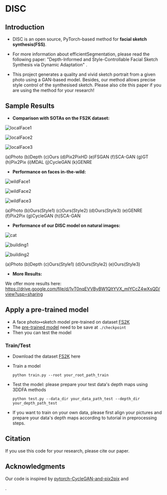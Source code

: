 # DISC

## Introduction

- DISC is an open  source, PyTorch-based method for **facial sketch synthesis(FSS)**.


-  For more information about efficientSegmentation, please read the following paper:  "Depth-Informed and Style-Controllable Facial Sketch Synthesis via Dynamic Adaptation" .


- This project generates a quality and vivid sketch portrait from a given photo using a GAN-based model.  Besides, our method allows precise style control of the synthesised sketch. Please also cite this paper if you are using the method for your research! 


## Sample Results

- **Comparison with SOTAs on the FS2K dataset:**

![localFace1](https://github.com/AiArt-HDU/DISC/blob/main/images/localFace1.jpg)

![localFace2](https://github.com/AiArt-HDU/DISC/blob/main/images/localFace2.jpg)

![localFace3](https://github.com/AiArt-HDU/DISC/blob/main/images/localFace3.jpg)

(a)Photo   (b)Depth   (c)Ours   (d)Pix2PixHD   (e)FSGAN   (f)SCA-GAN   (g)GT   (h)Pix2Pix   (i)MDAL   (j)CycleGAN   (k)GENRE

- **Performance on faces in-the-wild:**

![wildFace1](https://github.com/AiArt-HDU/DISC/blob/main/images/wildFace1.jpg)

![wildFace2](https://github.com/AiArt-HDU/DISC/blob/main/images/wildFace2.jpg)

![wildFace3](https://github.com/AiArt-HDU/DISC/blob/main/images/wildFace3.jpg)

(a)Photo   (b)Ours(Style1)   (c)Ours(Style2)   (d)Ours(Style3)   (e)GENRE   (f)Pix2Pix   (g)CycleGAN   (h)SCA-GAN

-  **Performance of our DISC model on natural images:**

![cat](https://github.com/AiArt-HDU/DISC/blob/main/images/cat.png)

![building1](https://github.com/AiArt-HDU/DISC/blob/main/images/building1.png)

![building2](https://github.com/AiArt-HDU/DISC/blob/main/images/building2.png)

(a)Photo   (b)Depth   (c)Ours(Style1)   (d)Ours(Style2)   (e)Ours(Style3)

- **More Results:**

We offer more results here: https://drive.google.com/file/d/1vT0nqEVVByBW1QltYVX_mIYCcZ4wXsQD/view?usp=sharing

## Apply a pre-trained model

- A face photo↦sketch model pre-trained on dataset [FS2K](https://github.com/DengPingFan/FS2K)
- The [pre-trained model](https://drive.google.com/file/d/1vT0nqEVVByBW1QltYVX_mIYCcZ4wXsQD/view?usp=sharing) need to be save at `./checkpoint`
- Then you can test the model

### Train/Test

- Download the dataset [FS2K](https://github.com/DengPingFan/FS2K) here

- Train a model

  ```
  python train.py --root your_root_path_train
  ```

- Test the model: please prepare your test data's depth maps using 3DDFA methods

  ```
  python test.py --data_dir your_data_path_test --depth_dir your_depth_path_test 
  ```

- If you want to train on your own data, please first align your pictures and prepare your data's depth maps according to tutorial in preprocessing steps.

## Citation

 If you use this code for your research, please cite our paper. 

## Acknowledgments

Our code is inspired by [pytorch-CycleGAN-and-pix2pix](https://github.com/junyanz/pytorch-CycleGAN-and-pix2pix) and 

[Genre]: https://github.com/fei-hdu/genre



.